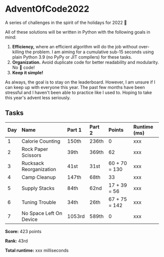 # AdventOfCode2022
A series of challenges in the spirit of the holidays for 2022 🎄

All of these solutions will be written in Python with the following goals in mind:
1. __Efficiency,__ where an efficient algorithm will do the job without over-killing the problem. I am aiming for a cumulative sub-15 seconds using plain Python 3.9 (no PyPy or JIT compilers) for these tasks.
2. __Organization.__ Avoid duplicate code for better readability and modularity. No 🍝 code!
3. __Keep it simple!__

As always, the goal is to stay on the leaderboard. However, I am unsure if I can keep up with everyone this year. The past few months have been stressful and I haven't been able to practice like I used to. Hoping to take this year's advent less seriously. 

## Tasks

| Day | Name                               | Part 1 | Part 2 | Points        | Runtime (ms) |
| --- | :--------------------------------- |:------ |:------ | :------------ | :----------- |
| 1   | Calorie Counting                   | 150th  | 236th  | 0             | xxx          |
| 2   | Rock Paper Scissors                | 39th   | 369th  | 62            | xxx          |
| 3   | Rucksack Reorganization            | 41st   | 31st   | 60 + 70 = 130 | xxx          |
| 4   | Camp Cleanup                       | 147th  | 68th   | 33            | xxx          |
| 5   | Supply Stacks                      | 84th   | 62nd   | 17 + 39 = 56  | xxx          |
| 6   | Tuning Trouble                     | 34th   | 26th   | 67 + 75 = 142 | xxx          |
| 7   | No Space Left On Device            | 1053rd | 589th  | 0             | xxx          |

__Score:__ 423 points

__Rank:__ 43rd

__Total runtime:__ xxx milliseconds
